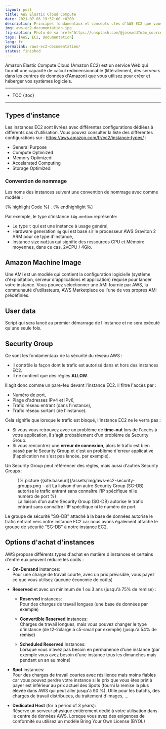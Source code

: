 ```yaml
---
layout: post
title: AWS Elastic Cloud Compute
date: 2021-07-06 19:57:00 +0200
description: Principes fondamentaux et concepts clés d'AWS EC2 que vous devez connaître. Tutoriel, mode d'emploi.
img: aws-ec2-documentation.jpg
fig-caption: Photo de <a href="https://unsplash.com/@joseadd?utm_source=unsplash&utm_medium=referral&utm_content=creditCopyText">JOSE LARRAZOLO</a> sur <a href="https://unsplash.com/s/photos/lego?utm_source=unsplash&utm_medium=referral&utm_content=creditCopyText">Unsplash</a>
tags: [AWS, EC2, Documentation]
lang: fr
permalink: /aws-ec2-documentation/
status: finished
---
```


Amazon Elastic Compute Cloud (Amazon EC2) est un service Web qui fournit une capacité de calcul redimensionnable (littéralement, des serveurs dans les centres de données d'Amazon) que vous utilisez pour créer et héberger vos systèmes logiciels.

<hr class="hr-text" data-content="Content">

* TOC
{:toc}

<hr class="hr-text" data-content="Types">

## Types d'instance

Les instances EC2 sont livrées avec différentes configurations dédiées à différents cas d'utilisation. Vous pouvez consulter la liste des différentes configurations sur : <https://aws.amazon.com/fr/ec2/instance-types/> :
- General Purpose
- Compute Optimized
- Memory Optimized
- Accelarated Computing
- Storage Optimized

### Convention de nommage

Les noms des instances suivent une convention de nommage avec comme modèle :

{% highlight Code %}
<type><hardware-generation>.<instance-size>
{% endhighlight %}

Par exemple, le type d'instance `t4g.medium` représente:
- Le type `t` qui est une instance à usage général,
- Hardware generation `4g` qui est basé sir le processeur AWS Graviton 2 ARM pour ce type d'instance,
- Instance size `medium` qui signifie des ressources CPU et Mémoire moyennes, dans ce cas, 2vCPU / 4Gio.

## Amazon Machine Image

Une AMI est un modèle qui contient la configuration logicielle (système d'exploitation, serveur d'applications et application) requise pour lancer votre instance. Vous pouvez sélectionner une AMI fournie par AWS, la communauté d'utilisateurs, AWS Marketplace ou l'une de vos propres AMI prédéfinies.

## User data

Script qui sera lancé au premier démarrage de l'instance et ne sera exécuté qu'une seule fois.


## Security Group

Ce sont les fondamentaux de la sécurité du réseau AWS :
- Il contrôle la façon dont le trafic est autorisé dans et hors des instances EC2.
- Il ne contient que des règles **ALLOW**.

Il agit donc comme un pare-feu devant l'instance EC2. Il filtre l'accès par :
- Numéro de port,
- Plage d'adresses IPv4 et IPv6,
- Trafic réseau entrant (dans l'instance),
- Trafic réseau sortant (de l'instance).

Cela signifie que lorsque le trafic est bloqué, l'instance EC2 ne le verra pas :
- Si vous vous retrouvez avec un problème de **time-out** lors de l'accès à votre application, il s'agit probablement d'un problème de Security Group.
- Si vous rencontrez une **erreur de connexion**, alors le trafic est bien passé par le Security Group et c'est un problème d'erreur applicative (l'application ne s'est pas lancée, par exemple).

Un Security Group peut référencer des règles, mais aussi d'autres Security Groups :

<figure class="article">
  {% picture {{site.baseurl}}/assets/img/aws-ec2-security-groups.png --alt La liaison d'un autre Security Group (SG-DB) autorise le trafic entrant sans connaître l'IP spécifique ni le numéro de port %}
  <figcaption>La liaison d'un autre Security Group (SG-DB) autorise le trafic entrant sans connaître l'IP spécifique ni le numéro de port</figcaption>
</figure>

Le groupe de sécurité "SG-DB" attaché à la base de données autorise le trafic entrant vers notre instance EC2 car nous avons également attaché le groupe de sécurité "SG-DB" à notre instance EC2.

## Options d'achat d'instances

AWS propose différents types d'achat en matière d'instances et certains d'entre eux peuvent réduire les coûts :
- **On-Demand** instances:<br>
  Pour une charge de travail courte, avec un prix prévisible, vous payez ce que vous utilisez (aucune économie de coûts)

- **Reserved** et avec un minimum de 1 ou 3 ans (jusqu'à 75% de remise) :

  * **Reserved** instances:<br>
    Pour des charges de travail longues (une base de données par exemple)

  * **Convertible Reserved** instances:<br>
    Charges de travail longues, mais vous pouvez changer le type d'instance (de t2-2xlarge à c5-small par exemple) (jusqu'à 54% de remise)

  * **Scheduled Reserved** instances:<br>
    Lorsque vous n'avez pas besoin en permanence d'une instance (par exemple vous avez besoin d'une instance tous les dimanches mais pendant un an au moins)

- **Spot** instances:<br>
Pour des charges de travail courtes avec résilience mais moins fiables car vous pouvez perdre votre instance si le prix que vous êtes prêt à payer est inférieur au prix actuel des Spots (fourni la remise la plus élevée dans AWS qui peut aller jusqu'à 90 %). Utile pour les batchs, des charges de travail distribuées, du traitement d'images, ...

- **Dedicated Host** (for a period of 3 years):<br>
Réserve un serveur physique entièrement dédié à votre utilisation dans le centre de données AWS. Lorsque vous avez des exigences de conformité ou utilisez un modèle Bring Your Own License (BYOL)


